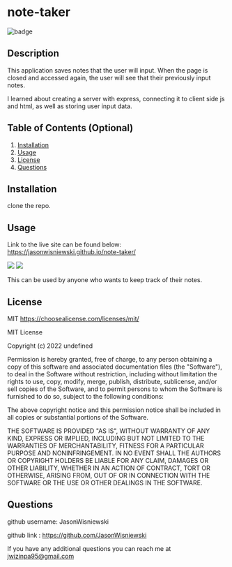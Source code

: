 # note-taker
![badge](https://img.shields.io/badge/MIT-License-red)

## Description
This application saves notes that the user will input.  When the page is closed and accessed again, the user will see that their previously input notes. 

I learned about creating a server with express, connecting it to client side js and html, as well as storing user input data.

## Table of Contents (Optional)
1. [Installation](#installation)<br>
2. [Usage](#usage)<br>
3. [License](#license)<br>
4. [Questions](#questions)<br>

## Installation
clone the repo.

## Usage

Link to the live site can be found below:
https://jasonwisniewski.github.io/note-taker/

![]('.public/assets/images/screen-shot.png')
![]('.public/assets/images/screen-shot2.png')

This can be used by anyone who wants to keep track of their notes.

## License
MIT
https://choosealicense.com/licenses/mit/

MIT License

Copyright (c) 2022 undefined

Permission is hereby granted, free of charge, to any person obtaining a copy
of this software and associated documentation files (the "Software"), to deal
in the Software without restriction, including without limitation the rights
to use, copy, modify, merge, publish, distribute, sublicense, and/or sell
copies of the Software, and to permit persons to whom the Software is
furnished to do so, subject to the following conditions:

The above copyright notice and this permission notice shall be included in all
copies or substantial portions of the Software.

THE SOFTWARE IS PROVIDED "AS IS", WITHOUT WARRANTY OF ANY KIND, EXPRESS OR
IMPLIED, INCLUDING BUT NOT LIMITED TO THE WARRANTIES OF MERCHANTABILITY,
FITNESS FOR A PARTICULAR PURPOSE AND NONINFRINGEMENT. IN NO EVENT SHALL THE
AUTHORS OR COPYRIGHT HOLDERS BE LIABLE FOR ANY CLAIM, DAMAGES OR OTHER
LIABILITY, WHETHER IN AN ACTION OF CONTRACT, TORT OR OTHERWISE, ARISING FROM,
OUT OF OR IN CONNECTION WITH THE SOFTWARE OR THE USE OR OTHER DEALINGS IN THE
SOFTWARE.

## Questions
github username: JasonWisniewski

github link : https://github.com/JasonWisniewski

If you have any additional questions you can reach me at jwizinpa95@gmail.com
